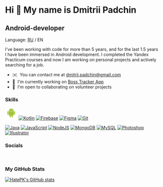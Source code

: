 Hi 👋 My name is Dmitrii Padchin
================================

Android-developer
-----------------

Language: [RU](https://github.com/HatePK/HatePK/blob/main/README.ru.md) / EN

I've been working with code for more than 5 years, and for the last 1.5 years I have been immersed in Android development. I completed the Yandex Practicum courses and now I am working on personal projects and actively searching for a job.

* ✉️  You can contact me at [dmitrii.padchin@gmail.com](mailto:dmitrii.padchin@gmail.com)
* 🚀  I'm currently working on [Boss Tracker App](http://github.com/HatePK/Boss-tracker-app)
* 🤝  I'm open to collaborating on volunteer projects

### Skills


<p align="left">
<a href="https://developer.android.com" target="_blank" rel="noreferrer"> <img src="https://raw.githubusercontent.com/devicons/devicon/master/icons/android/android-original-wordmark.svg" alt="android" width="40" height="40"/></a> <a href="https://kotlinlang.org/" target="_blank" rel="noreferrer"><img src="https://raw.githubusercontent.com/danielcranney/readme-generator/main/public/icons/skills/kotlin-colored.svg" width="36" height="36" alt="Kotlin" /></a> <a href="https://firebase.google.com/" target="_blank" rel="noreferrer"><img src="https://raw.githubusercontent.com/danielcranney/readme-generator/main/public/icons/skills/firebase-colored.svg" width="36" height="36" alt="Firebase" /></a> <a href="https://www.figma.com/" target="_blank" rel="noreferrer"><img src="https://raw.githubusercontent.com/danielcranney/readme-generator/main/public/icons/skills/figma-colored.svg" width="36" height="36" alt="Figma" /></a> <a href="https://git-scm.com/" target="_blank" rel="noreferrer"><img src="https://raw.githubusercontent.com/danielcranney/readme-generator/main/public/icons/skills/git-colored.svg" width="36" height="36" alt="Git" /></a></p>

<p align="left">
<a href="https://www.oracle.com/java/" target="_blank" rel="noreferrer"><img src="https://raw.githubusercontent.com/danielcranney/readme-generator/main/public/icons/skills/java-colored.svg" width="36" height="36" alt="Java" /></a>  <a href="https://developer.mozilla.org/en-US/docs/Web/JavaScript" target="_blank" rel="noreferrer"><img src="https://raw.githubusercontent.com/danielcranney/readme-generator/main/public/icons/skills/javascript-colored.svg" width="36" height="36" alt="JavaScript" /></a> <a href="https://nodejs.org/en/" target="_blank" rel="noreferrer"><img src="https://raw.githubusercontent.com/danielcranney/readme-generator/main/public/icons/skills/nodejs-colored.svg" width="36" height="36" alt="NodeJS" /></a> <a href="https://www.mongodb.com/" target="_blank" rel="noreferrer"><img src="https://raw.githubusercontent.com/danielcranney/readme-generator/main/public/icons/skills/mongodb-colored.svg" width="36" height="36" alt="MongoDB" /></a>  <a href="https://www.mysql.com/" target="_blank" rel="noreferrer"><img src="https://raw.githubusercontent.com/danielcranney/readme-generator/main/public/icons/skills/mysql-colored.svg" width="36" height="36" alt="MySQL" /></a> <a href="https://www.adobe.com/uk/products/photoshop.html" target="_blank" rel="noreferrer"><img src="https://raw.githubusercontent.com/danielcranney/readme-generator/main/public/icons/skills/photoshop-colored.svg" width="36" height="36" alt="Photoshop" /></a> <a href="https://www.adobe.com/uk/products/illustrator.html" target="_blank" rel="noreferrer"><img src="https://raw.githubusercontent.com/danielcranney/readme-generator/main/public/icons/skills/illustrator-colored.svg" width="36" height="36" alt="Illustrator" /></a> 
</p>


### Socials

<p align="left">
  <a href="https://t.me/hatepk" target="_blank" rel="noreferrer"><img alt="" src="https://img.shields.io/badge/Telegram-2CA5E0?style=for-the-badge&logo=telegram&logoColor=white"></a>
</p>

### My GitHub Stats

<a href="http://www.github.com/HatePK"><img src="https://github-readme-stats.vercel.app/api?username=HatePK&show_icons=true&hide=stars,&title_color=84cc16&text_color=84cc16&icon_color=a855f7&bg_color=1c1917&hide_border=true&show_icons=true" alt="HatePK's GitHub stats" /></a>

